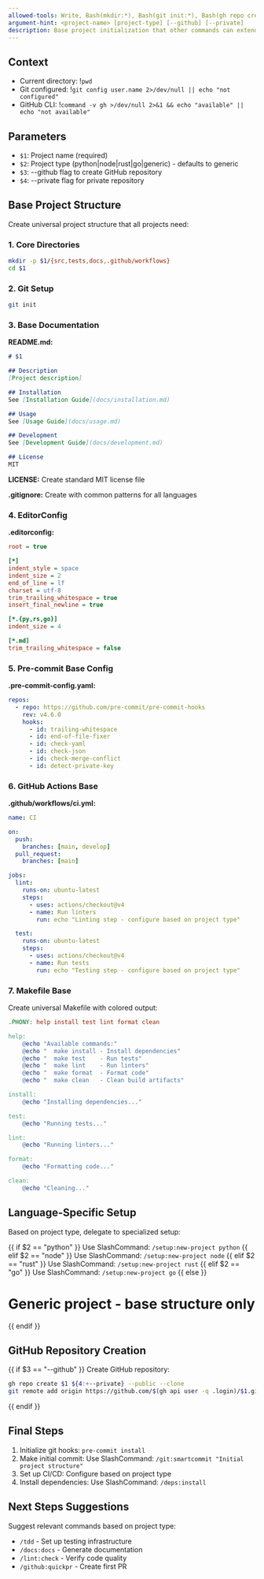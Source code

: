 ```yaml
---
allowed-tools: Write, Bash(mkdir:*), Bash(git init:*), Bash(gh repo create:*), SlashCommand, TodoWrite
argument-hint: <project-name> [project-type] [--github] [--private]
description: Base project initialization that other commands can extend for language-specific setup
---
```


## Context

- Current directory: !`pwd`
- Git configured: !`git config user.name 2>/dev/null || echo "not configured"`
- GitHub CLI: !`command -v gh >/dev/null 2>&1 && echo "available" || echo "not available"`

## Parameters

- `$1`: Project name (required)
- `$2`: Project type (python|node|rust|go|generic) - defaults to generic
- `$3`: --github flag to create GitHub repository
- `$4`: --private flag for private repository

## Base Project Structure

Create universal project structure that all projects need:

### 1. Core Directories
```bash
mkdir -p $1/{src,tests,docs,.github/workflows}
cd $1
```

### 2. Git Setup
```bash
git init
```

### 3. Base Documentation

**README.md:**
```markdown
# $1

## Description
[Project description]

## Installation
See [Installation Guide](docs/installation.md)

## Usage
See [Usage Guide](docs/usage.md)

## Development
See [Development Guide](docs/development.md)

## License
MIT
```

**LICENSE:**
Create standard MIT license file

**.gitignore:**
Create with common patterns for all languages

### 4. EditorConfig
**.editorconfig:**
```ini
root = true

[*]
indent_style = space
indent_size = 2
end_of_line = lf
charset = utf-8
trim_trailing_whitespace = true
insert_final_newline = true

[*.{py,rs,go}]
indent_size = 4

[*.md]
trim_trailing_whitespace = false
```

### 5. Pre-commit Base Config
**.pre-commit-config.yaml:**
```yaml
repos:
  - repo: https://github.com/pre-commit/pre-commit-hooks
    rev: v4.6.0
    hooks:
      - id: trailing-whitespace
      - id: end-of-file-fixer
      - id: check-yaml
      - id: check-json
      - id: check-merge-conflict
      - id: detect-private-key
```

### 6. GitHub Actions Base

**.github/workflows/ci.yml:**
```yaml
name: CI

on:
  push:
    branches: [main, develop]
  pull_request:
    branches: [main]

jobs:
  lint:
    runs-on: ubuntu-latest
    steps:
      - uses: actions/checkout@v4
      - name: Run linters
        run: echo "Linting step - configure based on project type"

  test:
    runs-on: ubuntu-latest
    steps:
      - uses: actions/checkout@v4
      - name: Run tests
        run: echo "Testing step - configure based on project type"
```

### 7. Makefile Base

Create universal Makefile with colored output:
```makefile
.PHONY: help install test lint format clean

help:
	@echo "Available commands:"
	@echo "  make install - Install dependencies"
	@echo "  make test    - Run tests"
	@echo "  make lint    - Run linters"
	@echo "  make format  - Format code"
	@echo "  make clean   - Clean build artifacts"

install:
	@echo "Installing dependencies..."

test:
	@echo "Running tests..."

lint:
	@echo "Running linters..."

format:
	@echo "Formatting code..."

clean:
	@echo "Cleaning..."
```

## Language-Specific Setup

Based on project type, delegate to specialized setup:

{{ if $2 == "python" }}
Use SlashCommand: `/setup:new-project python`
{{ elif $2 == "node" }}
Use SlashCommand: `/setup:new-project node`
{{ elif $2 == "rust" }}
Use SlashCommand: `/setup:new-project rust`
{{ elif $2 == "go" }}
Use SlashCommand: `/setup:new-project go`
{{ else }}
# Generic project - base structure only
{{ endif }}

## GitHub Repository Creation

{{ if $3 == "--github" }}
Create GitHub repository:
```bash
gh repo create $1 ${4:+--private} --public --clone
git remote add origin https://github.com/$(gh api user -q .login)/$1.git
```
{{ endif }}

## Final Steps

1. Initialize git hooks: `pre-commit install`
2. Make initial commit: Use SlashCommand: `/git:smartcommit "Initial project structure"`
3. Set up CI/CD: Configure based on project type
4. Install dependencies: Use SlashCommand: `/deps:install`

## Next Steps Suggestions

Suggest relevant commands based on project type:
- `/tdd` - Set up testing infrastructure
- `/docs:docs` - Generate documentation
- `/lint:check` - Verify code quality
- `/github:quickpr` - Create first PR
